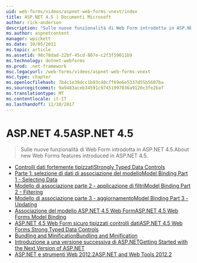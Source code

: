 ```yaml
---
uid: web-forms/videos/aspnet-web-forms-vnext/index
title: ASP.NET 4.5 | Documenti Microsoft
author: rick-anderson
description: "Sulle nuove funzionalità di Web Form introdotta in ASP.NET 4.5."
ms.author: aspnetcontent
manager: wpickett
ms.date: 10/05/2011
ms.topic: article
ms.assetid: 98c78dad-22bf-45cd-807e-c2f3f59011b9
ms.technology: dotnet-webforms
ms.prod: .net-framework
msc.legacyurl: /web-forms/videos/aspnet-web-forms-vnext
msc.type: chapter
ms.openlocfilehash: 7b4c1e39dcc1b93c40cff69e6e5337d55b5607ba
ms.sourcegitcommit: 9a9483aceb34591c97451997036a9120c3fe2baf
ms.translationtype: MT
ms.contentlocale: it-IT
ms.lasthandoff: 11/10/2017
---
```

<a name="aspnet-45"></a><span data-ttu-id="9db9c-103">ASP.NET 4.5</span><span class="sxs-lookup"><span data-stu-id="9db9c-103">ASP.NET 4.5</span></span>
====================
> <span data-ttu-id="9db9c-104">Sulle nuove funzionalità di Web Form introdotta in ASP.NET 4.5.</span><span class="sxs-lookup"><span data-stu-id="9db9c-104">About new Web Forms features introduced in ASP.NET 4.5.</span></span>


- [<span data-ttu-id="9db9c-105">Controlli dati fortemente tipizzati</span><span class="sxs-lookup"><span data-stu-id="9db9c-105">Strongly Typed Data Controls</span></span>](aspnet-vnext-videos-strongly-typed-data-controls.md)
- [<span data-ttu-id="9db9c-106">Parte 1: selezione di dati di associazione del modello</span><span class="sxs-lookup"><span data-stu-id="9db9c-106">Model Binding Part 1 - Selecting Data</span></span>](aspnet-vnext-videos-model-binding-part-1-selecting-data.md)
- [<span data-ttu-id="9db9c-107">Modello di associazione parte 2 - applicazione di filtri</span><span class="sxs-lookup"><span data-stu-id="9db9c-107">Model Binding Part 2 - Filtering</span></span>](aspnet-vnext-videos-model-binding-part-2-filtering.md)
- [<span data-ttu-id="9db9c-108">Modello di associazione parte 3 - aggiornamento</span><span class="sxs-lookup"><span data-stu-id="9db9c-108">Model Binding Part 3 - Updating</span></span>](aspnet-vnext-videos-model-binding-part-3-updating.md)
- [<span data-ttu-id="9db9c-109">Associazione del modello ASP.NET 4.5 Web Form</span><span class="sxs-lookup"><span data-stu-id="9db9c-109">ASP.NET 4.5 Web Forms Model Binding</span></span>](aspnet-45-web-forms-model-binding.md)
- [<span data-ttu-id="9db9c-110">ASP.NET 4.5 Web Form sicuro tipizzati controlli dati</span><span class="sxs-lookup"><span data-stu-id="9db9c-110">ASP.NET 4.5 Web Forms Strong Typed Data Controls</span></span>](aspnet-45-web-forms-strong-typed-data-controls.md)
- [<span data-ttu-id="9db9c-111">Bundling and Minification</span><span class="sxs-lookup"><span data-stu-id="9db9c-111">Bundling and Minification</span></span>](aspnet-vnext-videos-bundling-and-minification.md)
- [<span data-ttu-id="9db9c-112">Introduzione a una versione successiva di ASP.NET</span><span class="sxs-lookup"><span data-stu-id="9db9c-112">Getting Started with the Next Version of ASP.NET</span></span>](getting-started-with-the-next-version-of-aspnet.md)
- [<span data-ttu-id="9db9c-113">ASP.NET e strumenti Web 2012.2</span><span class="sxs-lookup"><span data-stu-id="9db9c-113">ASP.NET and Web Tools 2012.2</span></span>](aspnet-and-web-tools-20122.md)
